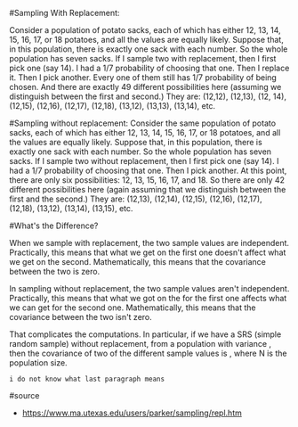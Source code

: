 #Sampling With Replacement:

Consider a population of potato sacks, each of which has either 12, 13, 14, 15, 16, 17, or 18 potatoes, and all the values are equally likely. Suppose that, in this population, there is exactly one sack with each number. So the whole population has seven sacks. If I sample two with replacement, then I first pick one (say 14). I had a 1/7 probability of choosing that one. Then I replace it. Then I pick another. Every one of them still has 1/7 probability of being chosen. And there are exactly 49 different possibilities here (assuming we distinguish between the first and second.) They are: (12,12), (12,13), (12, 14), (12,15), (12,16), (12,17), (12,18), (13,12), (13,13), (13,14), etc.

#Sampling without replacement:
Consider the same population of potato sacks, each of which has either 12, 13, 14, 15, 16, 17, or 18 potatoes, and all the values are equally likely. Suppose that, in this population, there is exactly one sack with each number. So the whole population has seven sacks. If I sample two without replacement, then I first pick one (say 14). I had a 1/7 probability of choosing that one. Then I pick another. At this point, there are only six possibilities: 12, 13, 15, 16, 17, and 18. So there are only 42 different possibilities here (again assuming that we distinguish between the first and the second.) They are: (12,13), (12,14), (12,15), (12,16), (12,17), (12,18), (13,12), (13,14), (13,15), etc.

#What's the Difference?

When we sample with replacement, the two sample values are independent. Practically, this means that what we get on the first one doesn't affect what we get on the second. Mathematically, this means that the covariance between the two is zero.

In sampling without replacement, the two sample values aren't independent. Practically, this means that what we got on the for the first one affects what we can get for the second one. Mathematically, this means that the covariance between the two isn't zero. 


That complicates the computations. In particular, if we have a SRS (simple random sample) without replacement, from a population with variance , then the covariance of two of the different sample values is , where N is the population size.

`i do not know what last paragraph means`

#source
- https://www.ma.utexas.edu/users/parker/sampling/repl.htm
